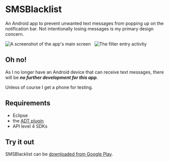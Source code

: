 # SMSBlacklist
An Android app to prevent unwanted text messages from popping up on the notification bar. Not intentionally losing messages is my primary design concern.

![A screenshot of the app's main screen](https://lh6.ggpht.com/9qoPBYgQBKpB3z1y02wtUTMxw3VAPVT8z7OHhoSXal6QTDutMZbbbJARzUhiL8TvxhM) &nbsp; ![The filter entry activity](https://lh4.ggpht.com/WW1SHMmiWotw26F5PNHPRR4-yJMV0t8b9h2L2jBFVXtRdhqvhn89SXnbxKW-vhZIXVws)

## Oh no!

As I no longer have an Android device that can receive text messages, 
there will be ***no further development for this app***. 

Unless of course I get a phone for testing.

## Requirements

* Eclipse 
* the [ADT plugin](http://developer.android.com/tools/sdk/eclipse-adt.html)
* API level 4 SDKs

## Try it out

SMSBlacklist can be [downloaded from Google Play](https://market.android.com/details?id=ca.tyrannosaur.SMSBlacklist).
